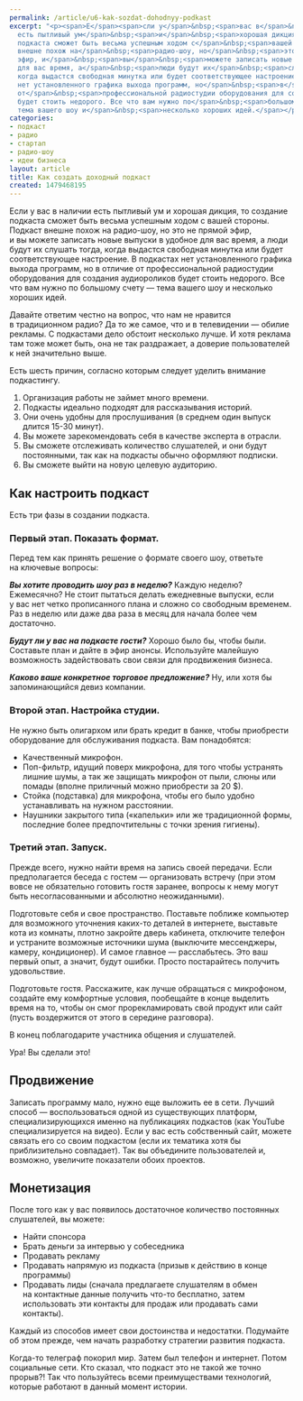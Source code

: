 ```yaml
---
permalink: /article/u6-kak-sozdat-dohodnyy-podkast
excerpt: "<p><span>Е</span><span>сли у</span>&nbsp;<span>вас в</span>&nbsp;<span>наличии
  есть пытливый ум</span>&nbsp;<span>и</span>&nbsp;<span>хорошая дикция, то</span>&nbsp;<span>создание
  подкаста сможет быть весьма успешным ходом с</span>&nbsp;<span>вашей стороны. Подкаст
  внешне похож на</span>&nbsp;<span>радио-шоу, но</span>&nbsp;<span>это не</span>&nbsp;<span>прямой
  эфир, и</span>&nbsp;<span>вы</span>&nbsp;<span>можете записать новые выпуски в</span>&nbsp;<span>удобное
  для вас время, а</span>&nbsp;<span>люди будут их</span>&nbsp;<span>слушать тогда,
  когда выдастся свободная минутка или будет соответствующее настроение. В</span>&nbsp;<span>подкастах
  нет установленного графика выхода программ, но</span>&nbsp;<span>в</span>&nbsp;<span>отличие
  от</span>&nbsp;<span>профессиональной радиостудии оборудования для создания аудиороликов
  будет стоить недорого. Все что вам нужно по</span>&nbsp;<span>большому счету</span>&nbsp;<span>—
  тема вашего шоу и</span>&nbsp;<span>несколько хороших идей.</span></p>"
categories:
- подкаст
- радио
- стартап
- радио-шоу
- идеи бизнеса
layout: article
title: Как создать доходный подкаст
created: 1479468195
---
```

Если у вас в наличии есть пытливый ум и хорошая дикция, то создание подкаста сможет быть весьма успешным ходом с вашей стороны. Подкаст внешне похож на радио-шоу, но это не прямой эфир, и вы можете записать новые выпуски в удобное для вас время, а люди будут их слушать тогда, когда выдастся свободная минутка или будет соответствующее настроение. В подкастах нет установленного графика выхода программ, но в отличие от профессиональной радиостудии оборудования для создания аудиороликов будет стоить недорого. Все что вам нужно по большому счету — тема вашего шоу и несколько хороших идей.

Давайте ответим честно на вопрос, что нам не нравится в традиционном радио? Да то же самое, что и в телевидении — обилие рекламы. С подкастами дело обстоит несколько лучше. И хотя реклама там тоже может быть, она не так раздражает, а доверие пользователей к ней значительно выше.

Есть шесть причин, согласно которым следует уделить внимание подкастингу.

1.  Организация работы не займет много времени.
2.  Подкасты идеально подходят для рассказывания историй.
3.  Они очень удобны для прослушивания (в среднем один выпуск длится 15-30 минут).
4.  Вы можете зарекомендовать себя в качестве эксперта в отрасли.
5.  Вы сможете отслеживать количество слушателей, и они будут постоянными, так как на подкасты обычно оформляют подписки.
6.  Вы сможете выйти на новую целевую аудиторию.

## Как настроить подкаст ##

Есть три фазы в создании подкаста.

### Первый этап. Показать формат. ###

Перед тем как принять решение о формате своего шоу, ответьте на ключевые вопросы:

***Вы хотите проводить шоу раз в неделю?*** Каждую неделю? Ежемесячно? Не стоит пытаться делать ежедневные выпуски, если у вас нет четко прописанного плана и сложно со свободным временем. Раз в неделю или даже два раза в месяц для начала более чем достаточно.

***Будут ли у вас на подкасте гости?*** Хорошо было бы, чтобы были. Составьте план и дайте в эфир анонсы. Используйте малейшую возможность задействовать свои связи для продвижения бизнеса.

***Каково ваше конкретное торговое предложение?*** Ну, или хотя бы запоминающийся девиз компании.

### Второй этап. Настройка студии. ###

Не нужно быть олигархом или брать кредит в банке, чтобы приобрести оборудование для обслуживания подкаста. Вам понадобятся:

 *  Качественный микрофон.
 *  Поп-фильтр, идущий поверх микрофона, для того чтобы устранять лишние шумы, а так же защищать микрофон от пыли, слюны или помады (вполне приличный можно приобрести за 20 $).
 *  Стойка (подставка) для микрофона, чтобы его было удобно устанавливать на нужном расстоянии.
 *  Наушники закрытого типа («капельки» или же традиционной формы, последние более предпочтительны с точки зрения гигиены).

### Третий этап. Запуск. ###

Прежде всего, нужно найти время на запись своей передачи. Если предполагается беседа с гостем — организовать встречу (при этом вовсе не обязательно готовить гостя заранее, вопросы к нему могут быть несогласованными и абсолютно неожиданными).

Подготовьте себя и свое пространство. Поставьте поближе компьютер для возможного уточнения каких-то деталей в интернете, выставьте кота из комнаты, плотно закройте дверь кабинета, отключите телефон и устраните возможные источники шума (выключите мессенджеры, камеру, кондиционер). И самое главное — расслабьтесь. Это ваш первый опыт, а значит, будут ошибки. Просто постарайтесь получить удовольствие.

Подготовьте гостя. Расскажите, как лучше обращаться с микрофоном, создайте ему комфортные условия, пообещайте в конце выделить время на то, чтобы он смог прорекламировать свой продукт или сайт (пусть воздержится от этого в середине разговора).

В конец поблагодарите участника общения и слушателей.

Ура! Вы сделали это!

## Продвижение ##

Записать программу мало, нужно еще выложить ее в сети. Лучший способ — воспользоваться одной из существующих платформ, специализирующихся именно на публикациях подкастов (как YouTube специализируется на видео). Если у вас есть собственный сайт, можете связать его со своим подкастом (если их тематика хотя бы приблизительно совпадает). Так вы объедините пользователей и, возможно, увеличите показатели обоих проектов.

## Монетизация ##

После того как у вас появилось достаточное количество постоянных слушателей, вы можете:

 *  Найти спонсора
 *  Брать деньги за интервью у собеседника
 *  Продавать рекламу
 *  Продавать напрямую из подкаста (призыв к действию в конце программы)
 *  Продавать лиды (сначала предлагаете слушателям в обмен на контактные данные получить что-то бесплатно, затем использовать эти контакты для продаж или продавать сами контакты).

Каждый из способов имеет свои достоинства и недостатки. Подумайте об этом прежде, чем начать разработку стратегии развития подкаста.

Когда-то телеграф покорил мир. Затем был телефон и интернет. Потом социальные сети. Кто сказал, что подкаст это не такой же точно прорыв?! Так что пользуйтесь всеми преимуществами технологий, которые работают в данный момент истории.
